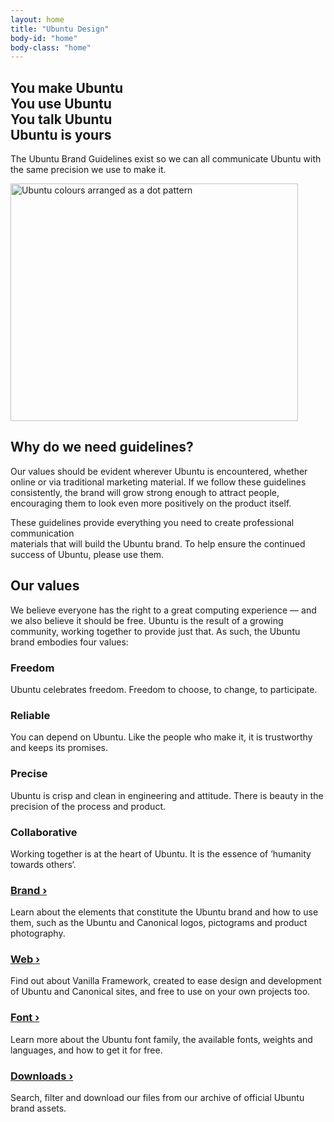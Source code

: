 ```yaml
---
layout: home
title: "Ubuntu Design"
body-id: "home"
body-class: "home"
---
```


<section class="p-strip is-deep is-bordered">
  <div class="row">
      <div class="col-6">
        <h1><span>You make Ubuntu <br/>You use Ubuntu <br/>You talk Ubuntu <br/>Ubuntu is yours</span><br/></h1>
        <p>The Ubuntu Brand Guidelines exist so we can all communicate Ubuntu with the same precision we use to make it.</p>
      </div>
      <div class="col-6">
        <img src="{{ site.assets_path }}78b7c44a-hero-dots.png" width="460" height="380" alt="Ubuntu colours arranged as a dot pattern" />
      </div>
    </div>
</section>

<section class="p-strip--accent is-dark is-deep">
  <div class="row u-vertically-center">
    <div class="col-3 u-align--center">
      <img src="{{ site.assets_path }}e2047558-pictogram-knowledge-orange-white-background.svg" alt="" title="knowledge_orange_hex"/>
    </div>
    <div class="col-9 prefix-1">
      <h2>Why do we need guidelines?</h2>
      <p>Our values should be evident wherever Ubuntu is encountered, whether online or via traditional marketing material. If we follow these guidelines consistently, the brand will grow strong enough to attract people, encouraging them to look even more positively on the product itself.</p>
      <p>These guidelines provide everything you need to create professional communication <br/>materials that will build the Ubuntu brand. To help ensure the continued success of Ubuntu, please use them.</p>
    </div>
  </div>
</section>

<section class="p-strip--light is-deep is-bordered">
  <div class="row">
    <div class="col-8">
        <div>
        <h2>Our values</h2>
        <p>We believe everyone has the right to a great computing experience &mdash; and we also believe it should be free. Ubuntu is the result of a growing community, working together to provide just that. As such, the Ubuntu brand embodies four values:</p>
      </div>
    </div>
  </div>
  <div class="row p-divider u-equal-height">
    <div class="col-3 p-divider__block">
      <h3 class="p-heading--four">Freedom</h3>
      <p>Ubuntu celebrates freedom. Freedom to choose, to change, to participate.</p>
    </div>
    <div class="col-3 p-divider__block">
      <h3 class="p-heading--four">Reliable</h3>
      <p>You can depend on Ubuntu. Like the people who make it, it is trustworthy and keeps its promises.</p>
    </div>
    <div class="col-3 p-divider__block">
      <h3 class="p-heading--four">Precise</h3>
      <p>Ubuntu is crisp and clean in engineering and attitude. There is beauty in the precision of the process and product.</p>
    </div>
    <div class="col-3 p-divider__block">
      <h3 class="p-heading--four">Collaborative</h3>
      <p>Working together is at the heart of Ubuntu. It is the essence of &rsquo;humanity towards others&lsquo;.</p>
    </div>
  </div>
</section>

<section class="p-strip is-deep">
  <div class="row">
    <div class="col-3">
      <h3 class="p-heading--four"><a href="brand">Brand&nbsp;&rsaquo;</a></h3>
      <p>Learn about the elements that constitute the Ubuntu brand and how to use them, such as the Ubuntu and Canonical logos, pictograms and product photography.</p>
    </div>
    <div class="col-3">
      <h3 class="p-heading--four"><a href="web">Web&nbsp;&rsaquo;</a></h3>
      <p>Find out about Vanilla Framework, created to ease design and development of Ubuntu and Canonical sites, and free to use on your own projects&nbsp;too.</p>
    </div>
    <div class="col-3">
      <h3 class="p-heading--four"><a href="font">Font&nbsp;&rsaquo;</a></h3>
      <p>Learn more about the Ubuntu font family, the available fonts, weights and languages, and how to get it for&nbsp;free.</p>
    </div>
    <div class="col-3">
      <h3 class="p-heading--four"><a href="/downloads">Downloads&nbsp;&rsaquo;</a></h3>
      <p>Search, filter and download our files from our archive of official Ubuntu brand&nbsp;assets.</p>
    </div>
  </div>
</section>
